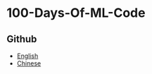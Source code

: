 # 100-Days-Of-ML-Code
## Github
- [English](https://github.com/Avik-Jain/100-Days-Of-ML-Code)
- [Chinese](https://github.com/MLEveryday/100-Days-Of-ML-Code)

